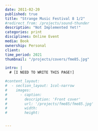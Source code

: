 ```yaml
---
date: 2011-02-20
published: true
title: "Strange Music Festival 8 1/2"
#redirect_from: /projects/sound-thunder
description: "Not Implemented Yet!"
categories: print
disciplines: Online Event
media: Book
ownership: Personal
client:
time_period: 2021
thumbnail: "/projects/covers/fme85.jpg"

intro: |
  # [I NEED TO WRITE THIS PAGE!]

#content_layout:
#  - section_layout: 1col-narrow
#    images:
#      - caption:
#        description: 'Front cover'
#        url: '/projects/fme85/fme85.jpg'
#        width:
#        height:


---
```

